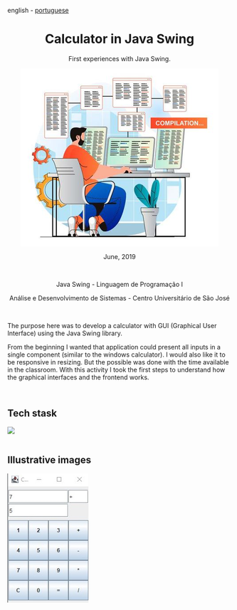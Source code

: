 <!-- LANGUAGE -->
<!-- LANGUAGE -->
<!-- LANGUAGE -->
english -
[portuguese](README_pt-br.md)
<br>  


<!-- HEADER -->
<!-- HEADER -->
<!-- HEADER -->
<h1 align="center">Calculator in Java Swing</h1>
<p align="center">First experiences with Java Swing.</p>

<p align="center">
        <img    style="margin: auto; display: block;"
                src="../../resources/logo.jpg"/>
</p>


<!-- DATE -->
<!-- DATE -->
<!-- DATE -->
<p align="center">
        <span>June</span>,
        <span>2019</span></p>
<br>


<!-- LOCAL -->
<!-- LOCAL -->
<!-- LOCAL -->
<p align="center">
        <span>Java Swing</span> -
        <span>Linguagem de Programação I</span></p>
<p align="center">
        <span>Análise e Desenvolvimento de Sistemas</span> -
        <span>Centro Universitário de São José</span></p>
<br>


<!-- TEXT -->
<!-- TEXT -->
<!-- TEXT -->
<!-- goals -->
<!--  just objectives, no results or opinions.-->
<p align="left">The purpose here was to develop a calculator with GUI (Graphical User Interface) using the Java Swing library.</p>
<!-- results -->
<!-- just results, no objectives or opinions -->
<!-- <p align="left"></p> -->
<!-- conclusion -->
<!-- just opinions, no objectives or results -->
<p align="left">From the beginning I wanted that application could present all inputs in a single component (similar to the windows calculator). I would also like it to be responsive in resizing. But the possible was done with the time available in the classroom. With this activity I took the first steps to understand how the graphical interfaces and the frontend works.</p>
<br>


<!-- TECH -->
<!-- TECH -->
<!-- TECH -->
## Tech stask
<div style="display: flex; justify-content: left;">
        <img    style="margin-right: 15px;"
                src="https://img.shields.io/badge/Java-ED8B00?style=for-the-badge&logo=java&logoColor=white"/>
</div>
<br>


<!-- IMAGES -->
<!-- IMAGES -->
<!-- IMAGES -->
## Illustrative images

<!-- ### Image title -->
<div>
        <img    style="margin: 0; "
                src="resources/swingCalculator_app0.jpg"/>
</div>